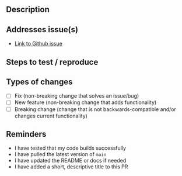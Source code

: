 ## Description

<!-- Include screenshots if relevant -->

## Addresses issue(s)

- [Link to Github issue]()

## Steps to test / reproduce

<!-- Step-by-step or other notes on testing -->

## Types of changes

- [ ] Fix (non-breaking change that solves an issue/bug)
- [ ] New feature (non-breaking change that adds functionality)
- [ ] Breaking change (change that is not backwards-compatible and/or changes current functionality)

## Reminders

- I have tested that my code builds successfully
- I have pulled the latest version of `main`
- I have updated the README or docs if needed
- I have added a short, descriptive title to this PR
